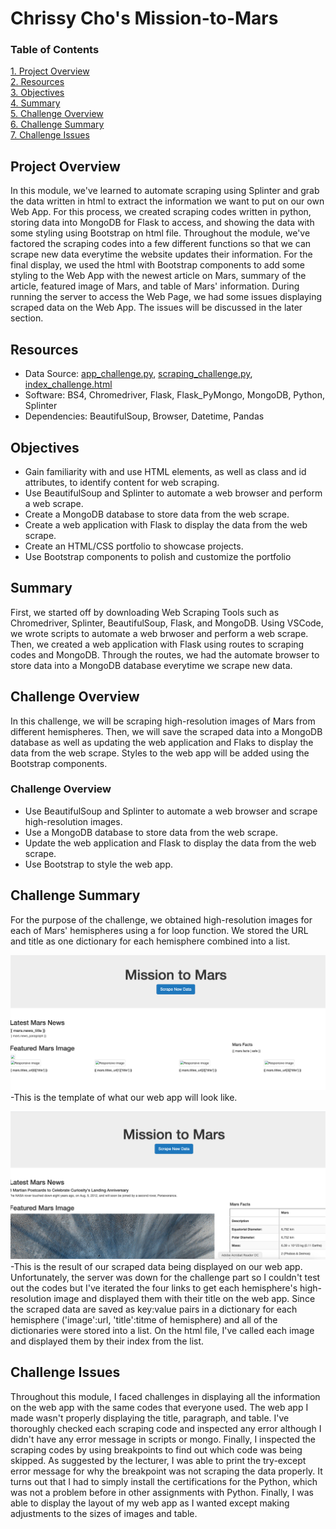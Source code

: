 # Chrissy Cho's Mission-to-Mars
### Table of Contents
[ 1. Project Overview ](#desc)<br /> 
[ 2. Resources ](#resc)<br /> 
[ 3. Objectives ](#obj)<br /> 
[ 4. Summary ](#sum)<br /> 
[ 5. Challenge Overview ](#chal)<br /> 
[ 6. Challenge Summary ](#chalsum)<br /> 
[ 7. Challenge Issues ](#find)<br />

<a name="desc"></a>
## Project Overview
In this module, we've learned to automate scraping using Splinter and grab the data written in html to extract the information we want to put on our own Web App. 
For this process, we created scraping codes written in python, storing data into MongoDB for Flask to access, and showing the data with some styling using Bootstrap on html file. Throughout the module, we've factored the scraping codes into a few different functions so that we can scrape new data everytime the website updates their information. For the final display, we used the html with Bootstrap components to add some styling to the Web App with the newest article on Mars, summary of the article, featured image of Mars, and table of Mars' information. During running the server to access the Web Page, we had some issues displaying scraped data on the Web App. The issues will be discussed in the later section. 

<a name="resc"></a>
## Resources
- Data Source: [app_challenge.py](https://github.com/chrissycho/Mission-to-Mars/blob/master/challenge/app_challenge.py), [scraping_challenge.py](https://github.com/chrissycho/Mission-to-Mars/blob/master/challenge/app_challenge.py), [index_challenge.html](https://github.com/chrissycho/Mission-to-Mars/blob/master/challenge/templates/index_challenge.html)
- Software: BS4, Chromedriver, Flask, Flask_PyMongo, MongoDB, Python, Splinter
- Dependencies: BeautifulSoup, Browser, Datetime, Pandas 

<a name="obj"></a>
## Objectives
- Gain familiarity with and use HTML elements, as well as class and id attributes, to identify content for web scraping.
- Use BeautifulSoup and Splinter to automate a web browser and perform a web scrape.
- Create a MongoDB database to store data from the web scrape.
- Create a web application with Flask to display the data from the web scrape.
- Create an HTML/CSS portfolio to showcase projects.
- Use Bootstrap components to polish and customize the portfolio

<a name="sum"></a>
## Summary
First, we started off by downloading Web Scraping Tools such as Chromedriver, Splinter, BeautifulSoup, Flask, and MongoDB. Using VSCode, we wrote scripts to automate a web brwoser and perform a web scrape. Then, we created a web application with Flask using routes to scraping codes and MongoDB. Through the routes, we had the automate browser to store data into a MongoDB database everytime we scrape new data. 

<a name="chal"></a>
## Challenge Overview
In this challenge, we will be scraping high-resolution images of Mars from different hemispheres. Then, we will save the scraped data into a MongoDB database as well as updating the web application and Flaks to display the data from the web scrape. Styles to the web app will be added using the Bootstrap components. 

<a name="chal"></a>
### Challenge Overview
- Use BeautifulSoup and Splinter to automate a web browser and scrape high-resolution images.
- Use a MongoDB database to store data from the web scrape.
- Update the web application and Flask to display the data from the web scrape.
- Use Bootstrap to style the web app.

<a name="chalsum"></a>
## Challenge Summary
For the purpose of the challenge, we obtained high-resolution images for each of Mars' hemispheres using a for loop function. We stored the URL and title as one dictionary for each hemisphere combined into a list. 

![](images/Template_webapp.png)
-This is the template of what our web app will look like.

![](images/Result.png)
-This is the result of our scraped data being displayed on our web app. Unfortunately, the server was down for the challenge part so I couldn't test out the codes but I've iterated the four links to get each hemisphere's high-resolution image and displayed them with their title on the web app. Since the scraped data are saved as key:value pairs in a dictionary for each hemisphere ('image':url, 'title':titme of hemisphere) and all of the dictionaries were stored into a list. On the html file, I've called each image and displayed them by their index from the list.

<a name="find"></a>
## Challenge Issues
Throughout this module, I faced challenges in displaying all the information on the web app with the same codes that everyone used. The web app I made wasn't properly displaying the title, paragraph, and table. I've thoroughly checked each scraping code and inspected any error although I didn't have any error message in scripts or mongo. Finally, I inspected the scraping codes by using breakpoints to find out which code was being skipped. As suggested by the lecturer, I was able to print the try-except error message for why the breakpoint was not scraping the data properly. It turns out that I had to simply install the certifications for the Python, which was not a problem before in other assignments with Python. Finally, I was able to display the layout of my web app as I wanted except making adjustments to the sizes of images and table. 